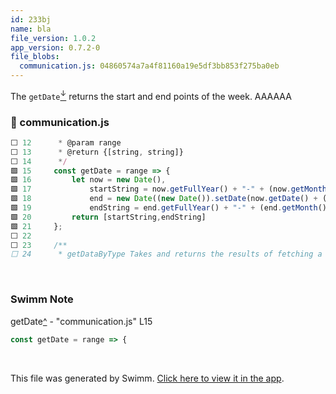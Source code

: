 ```yaml
---
id: 233bj
name: bla
file_version: 1.0.2
app_version: 0.7.2-0
file_blobs:
  communication.js: 04860574a7a4f81160a19e5df3bb853f275ba0eb
---
```


The `getDate`[<sup id="NaVhE">↓</sup>](#f-NaVhE) returns the start and end points of the week. AAAAAA
<!-- NOTE-swimm-snippet: the lines below link your snippet to Swimm -->
### 📄 communication.js
```javascript
⬜ 12      * @param range
⬜ 13      * @return {[string, string]}
⬜ 14      */
🟩 15     const getDate = range => {
🟩 16         let now = new Date(),
🟩 17             startString = now.getFullYear() + "-" + (now.getMonth() + 1) + "-" + (now.getDate()),
🟩 18             end = new Date((new Date()).setDate(now.getDate() + (range || 7))),
🟩 19             endString = end.getFullYear() + "-" + (end.getMonth() + 1) + "-" + (end.getDate());
🟩 20         return [startString,endString]
🟩 21     };
⬜ 22     
⬜ 23     /**
⬜ 24      * getDataByType Takes and returns the results of fetching a specific API route
```

<br/>

<!-- THIS IS AN AUTOGENERATED SECTION. DO NOT EDIT THIS SECTION DIRECTLY -->
### Swimm Note

<span id="f-NaVhE">getDate</span>[^](#NaVhE) - "communication.js" L15
```javascript
const getDate = range => {
```

<br/>

This file was generated by Swimm. [Click here to view it in the app](http://localhost:5000/repos/ls4DA2fLasmQuEbT4ipw/docs/233bj).